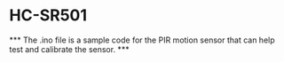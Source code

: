 # HC-SR501
*** The .ino file is a sample code for the PIR motion sensor that can help test and calibrate the sensor. ***

